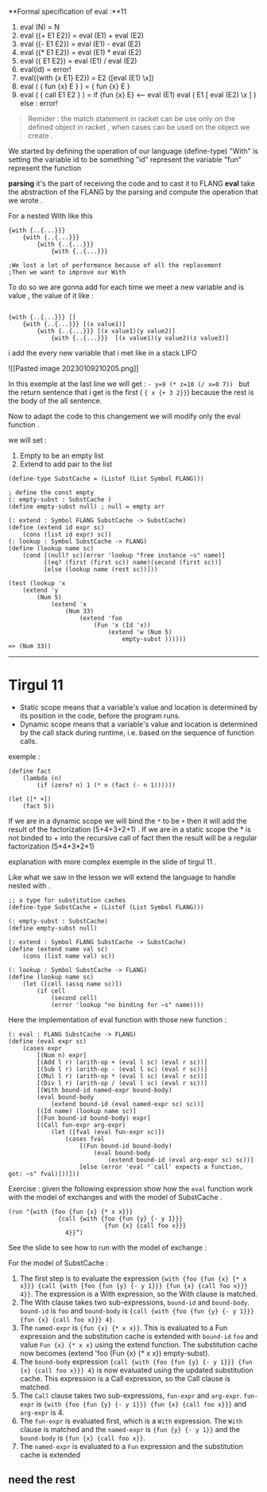 **Formal specification of eval :**11
1. eval (N) = N 
2. eval ({+ E1 E2}) = eval (E1) + eval (E2)
3. eval ({- E1 E2}) = eval (E1) - eval (E2)
4. eval ({\* E1 E2}) = eval (E1) * eval (E2)
5. eval ({ E1 E2}) = eval (E1) / eval (E2)
6. eval(id) = error!
7. eval({with {x E1} E2}) = E2 (\[eval (E1) \x])  
8. eval ( { fun {x} E } ) = { fun {x} E }
9. eval ( { call E1 E2 } ) = if {fun {x} E} <--  eval (E1)
							eval ( E1 \[ eval (E2) \x ] )
						else : error!

>Remider : the match statement in racket can be use only on the defined object in racket , when cases can be used on the object we create .


We started by defining the operation of our language (define-type)
"With"  is setting the variable id to be something
"id" represent  the variable 
"fun" represent the function 

**parsing** it's the part of receiving the code and to cast it to FLANG
**eval** take the abstraction of the FLANG by the parsing and compute the operation that we wrote .

For a nested With like this 
```racket
{with {..{...}}}
	{with {..{...}}}
		{with {..{...}}}
			{with {..{...}}}

;We lost a lot of performance because of all the replacement 
;Then we want to improve our With 
```

To do so we are gonna add for each time we meet a new variable and is value , the value of it like : 
```racket

{with {..{...}}} []
	{with {..{...}}} [(x value1)]
		{with {..{...}}} [(x value1)(y value2)]
			{with {..{...}}}  [(x value1)(y value2)(z value3)]
```

i add the every new variable that i met like in a stack LIFO

![[Pasted image 20230109210205.png]]

In this exemple at the last line we will get : 
`- y=9 (* z=10 (/ x=8 7)) ` but the return sentence that i get is the first ( `{ x {+ 3 2}}`) because the rest is the body of the all sentence.

Now to adapt the code to this changement we will modify only the eval function .

we will set :
1. Empty to be an empty list 
2. Extend to add pair to the list

```racket
(define-type SubstCache = (Listof (List Symbol FLANG)))

; define the const empty
(: empty-subst : SubstCache )
(define empty-subst null) ; null = empty arr

(: extend : Symbol FLANG SubstCache -> SubstCache)
(define (extend id expr sc)
	(cons (list id expr) sc))
(: lookup : Symbol SubstCache -> FLANG)
(define (lookup name sc)
	(cond [(null? sc)(error 'lookup "free instance ~s" name)]
		  [(eq? (first (first sc)) name)(second (first sc))]
		  [else (lookup name (rest sc))]))

(test (lookup 'x
	(extend 'y
		(Num 5)
			(extend 'x
				(Num 33)
					(extend 'foo
						(Fun 'x (Id 'x))
							(extend 'w (Num 5)
								empty-subst ))))))
=> (Num 33))
```


---
# Tirgul 11 
- Static scope means that a variable's value and location is determined by its position in the code, before the program runs.
- Dynamic scope means that a variable's value and location is determined by the call stack during runtime, i.e. based on the sequence of function calls.

exemple : 
```racket
(define fact
	(lambda (n)
		(if (zero? n) 1 (* n (fact (- n 1))))))

(let ([* +])
	(fact 5))
```

If we are in a dynamic scope we will bind the `*` to be `+` then it will add the result of the factorization (5+4+3+2+1) .
If  we are in a static scope the * is not binded to + into the recursive call of fact then the result will be a regular factorization  (5\*4\*3\*2\*1)

explanation with more complex exemple in the slide of tirgul 11 . 

Like what we saw in the lesson we will extend the language to handle nested with  . 

```racket
;; a type for substitution caches
(define-type SubstCache = (Listof (List Symbol FLANG)))

(: empty-subst : SubstCache)
(define empty-subst null)

(: extend : Symbol FLANG SubstCache -> SubstCache)
(define (extend name val sc)
	(cons (list name val) sc))

(: lookup : Symbol SubstCache -> FLANG)
(define (lookup name sc)
	(let ([cell (assq name sc)])
		(if cell
			(second cell)
			(error 'lookup "no binding for ~s" name))))
```

Here the implementation of eval function with those new function :
```racket
(: eval : FLANG SubstCache -> FLANG)
(define (eval expr sc)
	(cases expr
		[(Num n) expr]
		[(Add l r) (arith-op + (eval l sc) (eval r sc))]
		[(Sub l r) (arith-op - (eval l sc) (eval r sc))]
		[(Mul l r) (arith-op * (eval l sc) (eval r sc))]
		[(Div l r) (arith-op / (eval l sc) (eval r sc))]
		[(With bound-id named-expr bound-body)
		(eval bound-body
			(extend bound-id (eval named-expr sc) sc))]
		[(Id name) (lookup name sc)]
		[(Fun bound-id bound-body) expr]
		[(Call fun-expr arg-expr)
			(let ([fval (eval fun-expr sc)])
				(cases fval
					[(Fun bound-id bound-body)
						(eval bound-body
							(extend bound-id (eval arg-expr sc) sc))]
					[else (error 'eval "`call' expects a function, got: ~s" fval)]))]))
```

Exercise : given the following expression show how the `eval` function work with the model of exchanges and with the model of SubstCache . 
```racket 
(run "{with {foo {fun {x} {* x x}}}
              {call {with {foo {fun {y} {- y 1}}}
                           {fun {x} {call foo x}}} 
				4}}”)
```
See the slide to see how to run with the model of exchange : 

For the model of SubstCache : 
1. The first step is to evaluate the expression `{with {foo {fun {x} {* x x}}} {call {with {foo {fun {y} {- y 1}}} {fun {x} {call foo x}}} 4}}`. The expression is a With expression, so the With clause is matched.
2. The With clause takes two sub-expressions, `bound-id` and `bound-body`. `bound-id` is `foo` and `bound-body` is `{call {with {foo {fun {y} {- y 1}}} {fun {x} {call foo x}}} 4}`.
3. The `named-expr` is `{fun {x} {* x x}}`. This is evaluated to a Fun expression and the substitution cache is extended with `bound-id` `foo` and value `Fun {x} {* x x}` using the extend function. The substitution cache now becomes (extend 'foo (Fun {x} {* x x}) empty-subst).
4. The `bound-body` expression `{call {with {foo {fun {y} {- y 1}}} {fun {x} {call foo x}}} 4}` is now evaluated using the updated substitution cache. This expression is a Call expression, so the Call clause is matched.
5. The `Call` clause takes two sub-expressions, `fun-expr` and `arg-expr`. `fun-expr` is `{with {foo {fun {y} {- y 1}}} {fun {x} {call foo x}}}` and `arg-expr` is 4.
6. The `fun-expr` is evaluated first, which is a `With` expression. The `With` clause is matched and the `named-expr` is `{fun {y} {- y 1}}` and the `bound-body` is `{fun {x} {call foo x}}`.
7. The `named-expr` is evaluated to a `Fun` expression and the substitution cache is extended

## need the rest 
